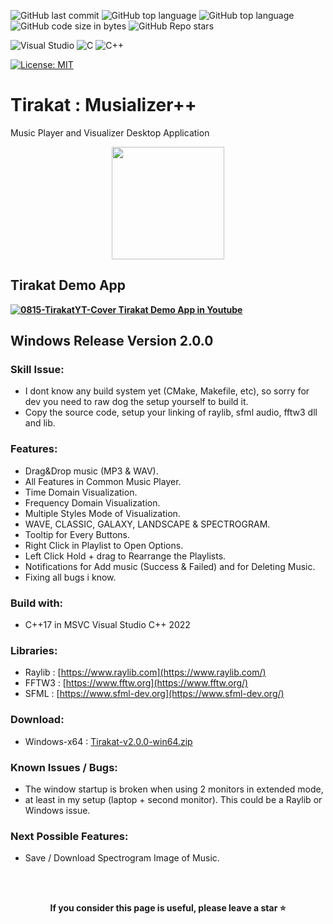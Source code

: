 ![GitHub last commit](https://img.shields.io/github/last-commit/UFTHaq/Tirakat?style=for-the-badge)
![GitHub top language](https://img.shields.io/github/languages/top/UFTHaq/Tirakat?logo=cpp&style=for-the-badge)
![GitHub top language](https://img.shields.io/github/languages/top/UFTHaq/Tirakat?label=Raylib&logo=raylib&logoColor=black&style=for-the-badge)
![GitHub code size in bytes](https://img.shields.io/github/languages/code-size/UFTHaq/Tirakat?style=for-the-badge)
![GitHub Repo stars](https://img.shields.io/github/stars/UFTHaq/Tirakat?color=red&style=for-the-badge)

![Visual Studio](https://img.shields.io/badge/Visual%20Studio-5C2D91.svg?style=for-the-badge&logo=visual-studio&logoColor=white)
![C](https://img.shields.io/badge/c-%2300599C.svg?style=for-the-badge&logo=c&logoColor=white)
![C++](https://img.shields.io/badge/c++-%2300599C.svg?style=for-the-badge&logo=c%2B%2B&logoColor=white)

[![License: MIT](https://img.shields.io/badge/License-MIT-yellow.svg?style=for-the-badge)](https://opensource.org/licenses/MIT)

# Tirakat : Musializer++
Music Player and Visualizer Desktop Application

<div align="center">
    <img src="https://github.com/UFTHaq/Tirakat/assets/104829519/5e01e038-0594-4200-b30a-586d3f17c845" width=180/>
</div>

## Tirakat Demo App

 **<a href="https://youtu.be/Lmv-X-21TbY">
 ![0815-TirakatYT-Cover](https://github.com/user-attachments/assets/71532a35-0eb3-40a1-91d1-7c71320fdc44)
 Tirakat Demo App in Youtube
  </a>**

Windows Release Version 2.0.0
--------------------------------------------------------------------------

### Skill Issue:
- I dont know any build system yet (CMake, Makefile, etc), so sorry for dev you need to raw dog the setup yourself to build it.
- Copy the source code, setup your linking of raylib, sfml audio, fftw3 dll and lib.

### Features:
- Drag&Drop music (MP3 & WAV).
- All Features in Common Music Player.
- Time Domain Visualization.
- Frequency Domain Visualization.
- Multiple Styles Mode of Visualization.
- WAVE, CLASSIC, GALAXY, LANDSCAPE & SPECTROGRAM.
- Tooltip for Every Buttons.
- Right Click in Playlist to Open Options.
- Left Click Hold + drag to Rearrange the Playlists.
- Notifications for Add music (Success & Failed) and for Deleting Music.
- Fixing all bugs i know.

### Build with:
- C++17 in MSVC Visual Studio C++ 2022

### Libraries:
- Raylib : [https://www.raylib.com](https://www.raylib.com/)
- FFTW3 : [https://www.fftw.org](https://www.fftw.org/)
- SFML : [https://www.sfml-dev.org](https://www.sfml-dev.org/)

### Download:
- Windows-x64 : <a href="https://github.com/UFTHaq/Tirakat/releases/download/v.2.0.0/Tirakat-v2.0.0-win64.zip">
 Tirakat-v2.0.0-win64.zip
  </a>

### Known Issues / Bugs:
- The window startup is broken when using 2 monitors in extended mode,
- at least in my setup (laptop + second monitor). This could be a Raylib or Windows issue.

### Next Possible Features:
- Save / Download Spectrogram Image of Music.

<br></br>

<p align="center">
  <b>If you consider this page is useful, please leave a star ⭐</b>
</p>
